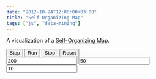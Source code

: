 ```yaml
---
date: "2012-10-24T12:00:00+03:00"
title: "Self-Organizing Map"
tags: ["js", "data-mining"]
---
```


A visualization of a <a href="http://en.wikipedia.org/wiki/Self-organizing_map">Self-Organizing Map</a>.

<!--more-->

<style>
    .post {
        max-width: none;
        width: 640px;
        padding: 0;
    }
</style>

<div>
<button onclick="doStep()">Step</button>
<button onclick="run()">Run</button>
<button onclick="stop()">Stop</button>
<button onclick="reset()">Reset</button>
</div>

<div style="margin-bottom:20px;">
<input id="data" value="200"></input>
<input id="nodes" value="50"></input>
<input id="range" value="10"></input>
</div>

<canvas id="canvas"></canvas>

<script>
var size = {x: 640, y:480};
var canvas = document.getElementById("canvas");
canvas.width = size.x;
canvas.height = size.y;
var TAU = Math.PI*2;
var draw = canvas.getContext("2d");

var stepInterval = 0;
var state = {
	data : [], 
	nodes : [],
	buckets : [],
	lastData : 0,
	lastNodes: 0, 
	rate : 1.0, 
	range: 10,
	tick : 0 };

function clone(obj){
	var res = {};
	for(var i in obj)
		if(typeof(obj[i]) == "object")
			res[i] = clone(obj[i])
		else
			res[i] = obj[i];
	return res;
}

function stop(){
	clearInterval(stepInterval);
}

function inputValue(inp){
	return parseInt(document.getElementById(inp).value);
}

function reset(){
	state.tick = 0;
	state.rate = 1;
	state.data = generateData(inputValue("data"), 3, 255);
	state.nodes = generateData(inputValue("nodes"), 3, 255);
	state.range = inputValue("range");
	recalcBuckets();
	render(state);
}
function run(){
	stop();
	stepInterval = setInterval(doStep, 33);
}

function toRgba(v){
	return "rgba(" + (v[0]|0) + "," + (v[1]|0) + "," + (v[2]|0) + ", 0.8)" ;
}

function renderDataArray(data, x,y,w,h, chosen){
	var dx = w / data.length,
		cx = x + chosen * dx;
	for(var i = 0; i < data.length; i += 1){
		var v = data[i];
		draw.fillStyle = toRgba(v);
		draw.fillRect(x,y,dx,h);
		x += dx;
	}

	draw.fillStyle = "rgba(255,0,0,0.5)";
	draw.lineWidth = 2;
	draw.beginPath();
	draw.fillRect(cx-2, y-4, dx+4, 8);
	draw.stroke();
}

function renderBuckets(buckets, x,y,w,h){
	var mxBuckets = 1;
	for(var i = 0; i < buckets.length; i += 1)
		mxBuckets = Math.max(mxBuckets, buckets[i].length);

	var dx = w / buckets.length,
		dy = h / mxBuckets;
	for(var i = 0; i < buckets.length; i += 1){
		var bucket = buckets[i],
			ty = y;
		for(k = 0; k < bucket.length; k += 1){
			var v = bucket[k];
			draw.fillStyle = toRgba(v);
			draw.fillRect(x,ty,dx,dy);
			ty += dy;
		}
		x += dx;
	}
}

function render(state){
	var background = "#222",
		foreground = "#ddd";

	//draw.fillStyle = background;
	draw.fillStyle = "rgba(32,32,32,0.5)";
	draw.fillRect(0,0,size.x,size.y);

	draw.save();

	var margin = 20,
		padding = 20,
		height = (size.y - margin * 2 - padding) / 3,
		width = size.x - margin * 2;

	renderDataArray(state.data, 
		margin, margin, width, height, state.lastData);
	renderDataArray(state.nodes, 
		margin, margin + height + padding, width, height, state.lastNodes);
	renderBuckets(state.buckets, 
		margin, margin + height * 2 + 2 * padding, width, height - padding);

	draw.fillStyle = foreground;

	draw.font = "15px monospace";
	draw.fillText("rate: " + state.rate.toFixed(4), margin, size.y - 35);
	draw.fillText("step: " + state.tick, margin, size.y - 20);

	draw.restore();
}

function update(state){
	state.rate *= 0.999;
	state.tick += 1;
	recalcBuckets();
	updatestate(state.nodes, state.data, dist, updater, state.rate, state.range);
}

function doStep(){
	update(state);
	render(state);
}

function generateData(len, size, max){
	var res = [];
	for(var i = 0; i < len; i += 1){
		var row = [];
		for(var k = 0; k < size; k += 1){
			row[k] = Math.random() * max;
		}
		res[i] = row;
	}
	return res;
}

function findMin(nodes, value, dist){
	var minDist = Infinity,	minIdx = 0;
	for(var i = 0; i < nodes.length; i += 1){
		var d = dist(nodes[i], value);
		if( d < minDist ){ minDist = d; minIdx = i;	}
	}
	return minIdx;
}

function dist(a, b){
	var r = 0;
	for(var i = 0; i < a.length; i += 1){
		var df = a[i] - b[i]; r += df*df;
	}
	return Math.sqrt(r);
}


function updater(node, value, dist, di, rate){
	for(var i = 0; i < node.length; i += 1){
		var df = node[i] - value[i];
		node[i] -= df * Math.pow(rate, Math.abs(di*2.4) + 1);
	}
}

function updatestate(nodes, data, dist, updater, rate, range){
	var di = Math.random()*data.length | 0,
		value = data[di],
		mi = findMin(nodes, value, dist);

	state.lastNodes = mi;
	state.lastData = di;

	var bottom = Math.max(mi - range, 0),
		top = Math.min(mi + range, nodes.length-1);

	for(var i = bottom; i <= top; i += 1){
		updater(nodes[i], value, dist, i - di, rate);
	}
	return nodes;
};


function recalcBuckets(){
	var data = state.data,
		nodes = state.nodes,
		buckets = [];

	for(var i = 0; i < nodes.length; i += 1)
		buckets[i] = [];

	for(var i = 0; i < data.length; i += 1){
		var value = data[i],
			bi = findMin(nodes, value, dist);
		buckets[bi].push(value);
	}

	state.buckets = buckets;
}

reset();

</script>